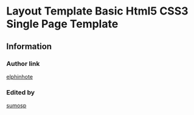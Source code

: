 # **Layout Template Basic Html5 CSS3 Single Page Template**
## Information
### Author link
[elphinhote](https://github.com/elphinhote)
### Edited by
[sumosp](https://github.com/sumosp)